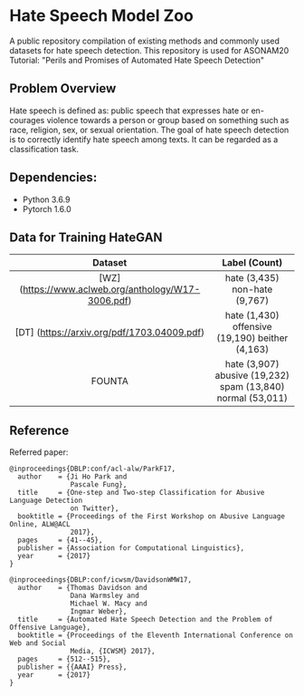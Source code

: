 # Hate Speech Model Zoo 

A public repository compilation of existing methods and commonly used datasets for hate speech detection. This repository is used for ASONAM20 Tutorial: "Perils and Promises of Automated Hate Speech Detection"

## Problem Overview  

Hate speech is defined as: public speech that expresses hate or en- courages violence towards a person or group based on something such as race, religion, sex, or sexual orientation. The goal of hate speech detection is to correctly identify hate speech among texts. It can be regarded as a classification task. 

## Dependencies:  

- Python 3.6.9
- Pytorch 1.6.0

## Data for Training HateGAN

| Dataset | Label (Count)                                     |
| :-----: | :-----------------------------------------------: | 
| [WZ] (https://www.aclweb.org/anthology/W17-3006.pdf)      | hate (3,435) non-hate (9,767)                     |
| [DT] (https://arxiv.org/pdf/1703.04009.pdf)      | hate (1,430) offensive (19,190) beither (4,163)   |
| FOUNTA  | hate (3,907) abusive (19,232) spam (13,840) normal (53,011)      |  

## Reference  
Referred paper:
```
@inproceedings{DBLP:conf/acl-alw/ParkF17,
  author    = {Ji Ho Park and
               Pascale Fung},
  title     = {One-step and Two-step Classification for Abusive Language Detection
               on Twitter},
  booktitle = {Proceedings of the First Workshop on Abusive Language Online, ALW@ACL
               2017},
  pages     = {41--45},
  publisher = {Association for Computational Linguistics},
  year      = {2017}
}

@inproceedings{DBLP:conf/icwsm/DavidsonWMW17,
  author    = {Thomas Davidson and
               Dana Warmsley and
               Michael W. Macy and
               Ingmar Weber},
  title     = {Automated Hate Speech Detection and the Problem of Offensive Language},
  booktitle = {Proceedings of the Eleventh International Conference on Web and Social
               Media, {ICWSM} 2017},
  pages     = {512--515},
  publisher = {{AAAI} Press},
  year      = {2017}
}
```